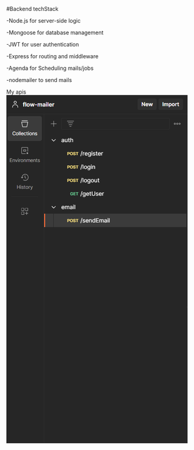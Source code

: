 
#Backend techStack

-Node.js for server-side logic

-Mongoose for database management

-JWT for user authentication

-Express for routing and middleware

-Agenda for Scheduling mails/jobs

-nodemailer to send mails


My apis
![alt text](image.png)